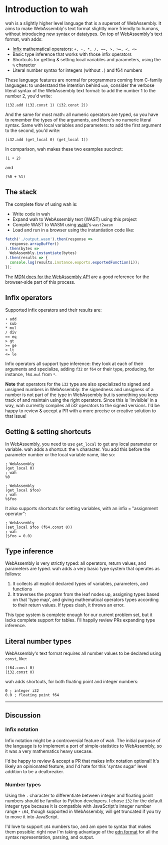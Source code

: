 # Introduction to wah

wah is a slightly higher level language that is a superset of WebAssembly.
It aims to make WebAssembly's text format slightly more friendly to humans, without
introducing new syntax or datatypes. On top of WebAssembly's text format,
wah adds:

* [Infix](https://en.wikipedia.org/wiki/Infix_notation) mathematical operators: `+, -, *, /, ==, >, >=, <, <=`
* Basic type inference that works with those infix operators
* Shortcuts for getting & setting local variables and parameters, using the `%` character
* Literal number syntax for integers (without `.`) and f64 numbers

These language features are normal for programmers coming from C-family languages:
to understand the intention behind `wah`, consider the verbose literal syntax
of the WebAssembly text format: to add the number 1 to the number 2, you'd write:

```
(i32.add (i32.const 1) (i32.const 2))
```

And the same for most math: all numeric operators are typed, so you have to
remember the types of the arguments, and there's no numeric literal syntax. Same
with local variables and parameters: to add the first argument to the second,
you'd write:

```
(i32.add (get_local 0) (get_local 1))
```

In comparison, wah makes these two examples succinct:

```
(1 + 2)
```

and

```
(%0 + %1)
```

## The stack

The complete flow of using wah is:

* Write code in wah
* Expand wah to WebAssembly text (WAST) using this project
* Compile WAST to WASM using [wabt](https://github.com/webassembly/wabt)'s `wast2wasm`
* Load and run in a browser using the instantiation code like:

```js
fetch('./output.wasm').then(response =>
  response.arrayBuffer()
).then(bytes =>
  WebAssembly.instantiate(bytes)
).then(results => {
  console.log(results.instance.exports.exportedFunction(i));
});
```

The [MDN docs for the WebAssembly API](https://developer.mozilla.org/en-US/docs/WebAssembly) are a good
reference for the browser-side part of this process.

## Infix operators

Supported infix operators and their results are:

```
+ add
- sub
* mul
/ div
== eq
> gt
>= ge
< lt
<= le
```

Infix operators all support type inference: they look at each of their
arguments and specialize, adding `f32` or `f64` or their type, producing,
for instance, `f64.mul` from `*`.

**Note** that operators for the `i32` type are also specialized to signed and
unsigned numbers in WebAssembly: the signedness and unsigness of a number is
not part of the type in WebAssembly but is something you keep track of and
maintain using the right operators. Since this is 'invisible' in a way, wah
currently compiles all i32 operators to the signed versions. I'd be happy
to review & accept a PR with a more precise or creative solution to that issue!

## Getting & setting shortcuts

In WebAssembly, you need to use `get_local` to get any local parameter
or variable. wah adds a shortcut: the `%` character. You add this before
the parameter number or the local variable name, like so:

```
; WebAssembly
(get_local 0)
; wah
%0

; WebAssembly
(get_local $foo)
; wah
%$foo
```

It also supports shortcuts for setting variables, with an infix `=` "assignment operator":

```
; WebAssembly
(set_local $foo (f64.const 0))
; wah
($foo = 0.0)
```

## Type inference

WebAssembly is very strictly typed: all operators, return values, and parameters
are typed. wah adds a very basic type system that operates as follows:

1. It collects all explicit declared types of variables, parameters, and functions
2. It traverses the program from the leaf nodes up, assigning types based
   on that 'type map', and giving mathematical operators types according to their
   return values. If types clash, it throws an error.

This type system is complete enough for our current problem set, but it lacks
complete support for tables. I'll happily review PRs expanding type inference.

## Literal number types

WebAssembly's text format requires all number values to be declared using
`const`, like:

```
(f64.const 0)
(i32.const 0)
```

wah adds shortcuts, for both floating point and integer numbers:

```
0 ; integer i32
0.0 ; floating point f64
```

---

## Discussion

### Infix notation

Infix notation might be a controversial feature of wah. The initial purpose of
the language is to implement a port of
simple-statistics to WebAssembly, so it was a very mathematics heavy usecase.

I'd be happy to review & accept a PR that makes infix notation optional! It's
likely an opinionated feature, and I'd hate for this 'syntax sugar' level addition
to be a dealbreaker.

### Number types

Using the `.` character to differentiate between integer and floating point numbers
should be familiar to Python developers. I chose `i32` for the default integer type
because it is compatible with JavaScript's integer number range - `i64`, though
supported in WebAssembly, will get truncated if you try to move it into JavaScript.

I'd love to support `i64` numbers too, and am open to syntax that makes them possible:
right now I'm taking advantage of the [edn format](https://github.com/edn-format/edn)
for all the syntax representation, parsing, and output.
